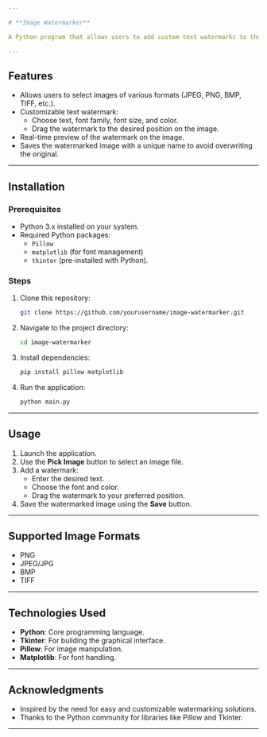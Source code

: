 ```yaml
---

# **Image Watermarker**

A Python program that allows users to add custom text watermarks to their images and adjust the watermark's position before saving the result. The tool provides an intuitive graphical interface for watermark customization.

---
```


## **Features**

- Allows users to select images of various formats (JPEG, PNG, BMP, TIFF, etc.).
- Customizable text watermark:
  - Choose text, font family, font size, and color.
  - Drag the watermark to the desired position on the image.
- Real-time preview of the watermark on the image.
- Saves the watermarked image with a unique name to avoid overwriting the original.

---

## **Installation**

### **Prerequisites**
- Python 3.x installed on your system.
- Required Python packages: 
  - `Pillow`
  - `matplotlib` (for font management)
  - `tkinter` (pre-installed with Python).

### **Steps**
1. Clone this repository:
   ```bash
   git clone https://github.com/yourusername/image-watermarker.git
   ```
2. Navigate to the project directory:
   ```bash
   cd image-watermarker
   ```
3. Install dependencies:
   ```bash
   pip install pillow matplotlib
   ```
4. Run the application:
   ```bash
   python main.py
   ```

---

## **Usage**

1. Launch the application.
2. Use the **Pick Image** button to select an image file.
3. Add a watermark:
   - Enter the desired text.
   - Choose the font and color.
   - Drag the watermark to your preferred position.
4. Save the watermarked image using the **Save** button.

---

## **Supported Image Formats**

- PNG
- JPEG/JPG
- BMP
- TIFF

---

## **Technologies Used**

- **Python**: Core programming language.
- **Tkinter**: For building the graphical interface.
- **Pillow**: For image manipulation.
- **Matplotlib**: For font handling.

---

## **Acknowledgments**

- Inspired by the need for easy and customizable watermarking solutions.
- Thanks to the Python community for libraries like Pillow and Tkinter.

---
